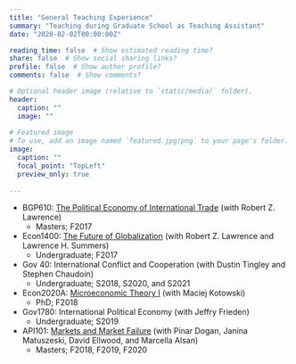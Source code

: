 ```yaml
---
title: "General Teaching Experience"
summary: "Teaching during Graduate School as Teaching Assistant"
date: "2020-02-02T00:00:00Z"

reading_time: false  # Show estimated reading time?
share: false  # Show social sharing links?
profile: false  # Show author profile?
comments: false  # Show comments?

# Optional header image (relative to `static/media/` folder).
header:
  caption: ""
  image: ""
  
# Featured image
# To use, add an image named `featured.jpg/png` to your page's folder. 
image:
  caption: ""
  focal_point: "TopLeft"
  preview_only: true
  
---
```


- BGP610: [The Political Economy of International Trade](https://www.hks.harvard.edu/courses/political-economy-trade) (with Robert Z. Lawrence) 
   - Masters; F2017
- Econ1400: [The Future of Globalization](https://www.hks.harvard.edu/courses/political-economy-globalization) (with Robert Z. Lawrence and Lawrence H. Summers) 
   - Undergraduate; F2017
- Gov 40: International Conflict and Cooperation (with Dustin Tingley and Stephen Chaudoin) 
   - Undergraduate; S2018, S2020, and S2021
- Econ2020A: [Microeconomic Theory I](https://www.hks.harvard.edu/courses/microeconomic-theory-i) (with Maciej Kotowski)
   - PhD; F2018
- Gov1780: International Political Economy (with Jeffry Frieden)
   - Undergraduate; S2019
- API101: [Markets and Market Failure](https://www.hks.harvard.edu/courses/resources-incentives-and-choices-i-markets-and-market-failures) (with Pinar Dogan, Janina Matuszeski, David Ellwood, and Marcella Alsan) 
   - Masters; F2018, F2019, F2020 
